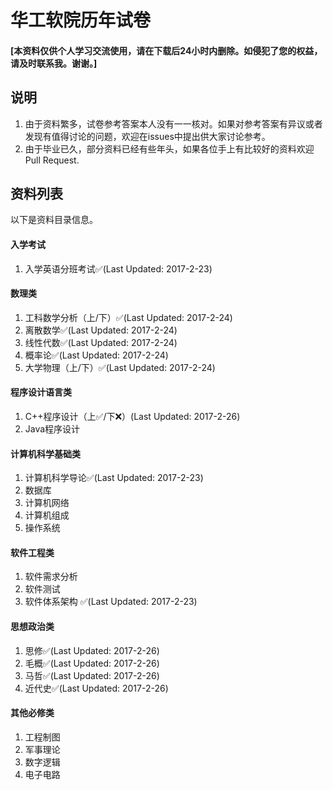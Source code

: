 # 华工软院历年试卷
#### [本资料仅供个人学习交流使用，请在下载后24小时内删除。如侵犯了您的权益，请及时联系我。谢谢。]

## 说明
1. 由于资料繁多，试卷参考答案本人没有一一核对。如果对参考答案有异议或者发现有值得讨论的问题，欢迎在issues中提出供大家讨论参考。
2. 由于毕业已久，部分资料已经有些年头，如果各位手上有比较好的资料欢迎Pull Request.

## 资料列表
以下是资料目录信息。
#### 入学考试 
1. 入学英语分班考试✅(Last Updated: 2017-2-23)

#### 数理类
1. 工科数学分析（上/下）✅(Last Updated: 2017-2-24)
2. 离散数学✅(Last Updated: 2017-2-24)
3. 线性代数✅(Last Updated: 2017-2-24)
4. 概率论✅(Last Updated: 2017-2-24)
5. 大学物理（上/下）✅(Last Updated: 2017-2-24)

#### 程序设计语言类
1. C++程序设计（上✅/下❌）(Last Updated: 2017-2-26)
2. Java程序设计

#### 计算机科学基础类
1. 计算机科学导论✅(Last Updated: 2017-2-23)
2. 数据库
3. 计算机网络
4. 计算机组成
5. 操作系统

#### 软件工程类
1. 软件需求分析
2. 软件测试
3. 软件体系架构 ✅(Last Updated: 2017-2-23)

#### 思想政治类
1. 思修✅(Last Updated: 2017-2-26)
2. 毛概✅(Last Updated: 2017-2-26)
3. 马哲✅(Last Updated: 2017-2-26)
4. 近代史✅(Last Updated: 2017-2-26)

#### 其他必修类
1. 工程制图
2. 军事理论
3. 数字逻辑
4. 电子电路



